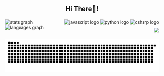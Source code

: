 <h2 align="center">Hi There👋! </h2>

###
<div style="display: flex; justify-content: space-between;">
  <div style="flex: 1;">
    <img src="https://github-readme-stats.vercel.app/api?username=huaichen446&hide_title=false&hide_rank=false&show_icons=true&include_all_commits=true&count_private=true&disable_animations=false&theme=dracula&locale=en&hide_border=false" height="200" width="400" alt="stats graph" />
    <br/>
    <img src="https://github-readme-stats.vercel.app/api/top-langs?username=huaichen446&locale=en&hide_title=false&layout=compact&card_width=400&langs_count=5&theme=dracula&hide_border=false" height="200" width="400" alt="languages graph" />
  </div>
  
  <div style="text-align: right;">
    <div style="margin-bottom: 10px;">
      <img src="https://cdn.jsdelivr.net/gh/devicons/devicon/icons/javascript/javascript-original.svg" height="40" alt="javascript logo" />
      <img src="https://cdn.jsdelivr.net/gh/devicons/devicon/icons/python/python-original.svg" height="40" alt="python logo" />
      <img src="https://cdn.jsdelivr.net/gh/devicons/devicon/icons/csharp/csharp-original.svg" height="40" alt="csharp logo" />
    </div>
    <img height="200" src="https://i.imgflip.com/65efzo.gif" />
  </div>
</div>
<br clear="both">
<div align="center">
  <img src="https://raw.githubusercontent.com/huaichen446/huaichen446/output/snake.svg" alt="Snake animation">
</div>

###

<!---
huaichen446/huaichen446 is a ✨ special ✨ repository because its `README.md` (this file) appears on your GitHub profile.
You can click the Preview link to take a look at your changes.
--->
